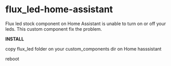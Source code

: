 # flux_led-home-assistant


Flux led stock component on Home Assistant is unable to turn on or off your leds.
This custom component fix the problem.




**INSTALL**

copy flux_led folder on your custom_components dir on Home hasssistant

reboot
